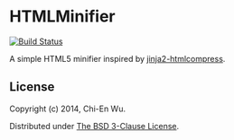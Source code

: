 # HTMLMinifier

[![Build Status](https://travis-ci.org/jason2506/HTMLMinifier.png)](http://travis-ci.org/jason2506/HTMLMinifier)

A simple HTML5 minifier inspired by [jinja2-htmlcompress](https://github.com/mitsuhiko/jinja2-htmlcompress).

## License

Copyright (c) 2014, Chi-En Wu.

Distributed under [The BSD 3-Clause License](http://opensource.org/licenses/BSD-3-Clause).
